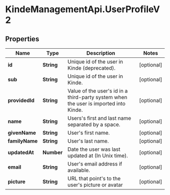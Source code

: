 # KindeManagementApi.UserProfileV2

## Properties

Name | Type | Description | Notes
------------ | ------------- | ------------- | -------------
**id** | **String** | Unique id of the user in Kinde (deprecated). | [optional] 
**sub** | **String** | Unique id of the user in Kinde. | [optional] 
**providedId** | **String** | Value of the user&#39;s id in a third-party system when the user is imported into Kinde. | [optional] 
**name** | **String** | Users&#39;s first and last name separated by a space. | [optional] 
**givenName** | **String** | User&#39;s first name. | [optional] 
**familyName** | **String** | User&#39;s last name. | [optional] 
**updatedAt** | **Number** | Date the user was last updated at (In Unix time). | [optional] 
**email** | **String** | User&#39;s email address if available. | [optional] 
**picture** | **String** | URL that point&#39;s to the user&#39;s picture or avatar | [optional] 


